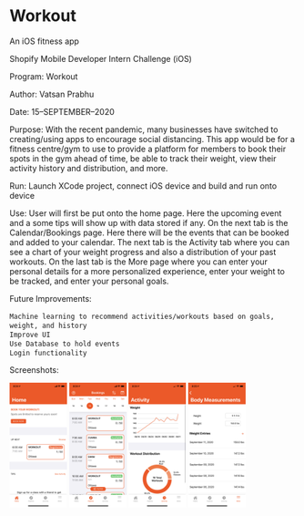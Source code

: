 # Workout
An iOS fitness app

Shopify Mobile Developer Intern Challenge (iOS)

Program:	Workout

Author:		Vatsan Prabhu

Date:		15–SEPTEMBER–2020

Purpose:	With the recent pandemic, many businesses have switched to creating/using apps to encourage social distancing. This app would be for a fitness centre/gym to use to provide a platform for members to book their spots in the gym ahead of time, be able to track their weight, view their activity history and distribution, and more.

Run:		Launch XCode project, connect iOS device and build and run onto device

Use:		User will first be put onto the home page. Here the upcoming event and a some tips will show up with data stored if any. 
        On the next tab is the Calendar/Bookings page. Here there will be the events that can be booked and added to your calendar. 
        The next tab is the Activity tab where you can see a chart of your weight progress and also a distribution of your past workouts. 
        On the last tab is the More page where you can enter your personal details for a more personalized experience, enter your weight to be tracked, and enter your personal goals.


Future Improvements:

    Machine learning to recommend activities/workouts based on goals, weight, and history
    Improve UI 
    Use Database to hold events  
    Login functionality
    

Screenshots:

<img src="Screenshots/IMG_5847.PNG" width="20%"> <img src="Screenshots/IMG_5848.PNG" width="20%"> <img src="Screenshots/IMG_5849.PNG" width="20%"> <img src="Screenshots/IMG_5850.PNG" width="20%">
